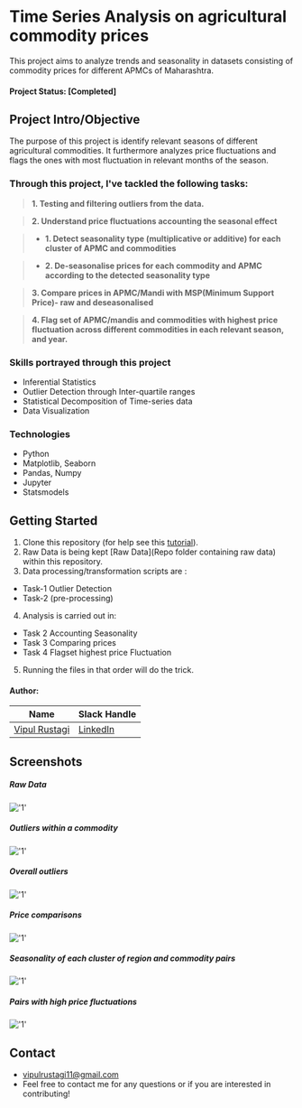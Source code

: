 # Time Series Analysis on agricultural commodity prices
This project aims to analyze trends and seasonality in datasets consisting of commodity prices for different APMCs of Maharashtra.

#### Project Status: [Completed]

## Project Intro/Objective

The purpose of this project is identify relevant seasons of different agricultural commodities. It furthermore analyzes price fluctuations and flags the ones with most fluctuation in relevant months of the season. 

### Through this project, I've tackled the following tasks:

> **1.	Testing and filtering outliers from the data.**

> **2. 	Understand price fluctuations accounting the seasonal effect**

> * **1.	Detect seasonality type (multiplicative or additive) for each cluster of APMC and commodities**

> * **2.	De-seasonalise prices for each commodity and APMC according to the detected seasonality type**

> **3.	Compare prices in APMC/Mandi with MSP(Minimum Support Price)- raw and deseasonalised**

> **4.	Flag set of APMC/mandis and commodities with highest price fluctuation across different commodities in each relevant season, and year.**




### Skills portrayed through this project
* Inferential Statistics
* Outlier Detection through Inter-quartile ranges
* Statistical Decomposition of Time-series data
* Data Visualization

### Technologies
* Python
* Matplotlib, Seaborn
* Pandas, Numpy
* Jupyter
* Statsmodels


## Getting Started

1. Clone this repository (for help see this [tutorial](https://help.github.com/articles/cloning-a-repository/)).
2. Raw Data is being kept [Raw Data](Repo folder containing raw data) within this repository.
3. Data processing/transformation scripts are :  
* Task-1 Outlier Detection
* Task-2 (pre-processing)
4. Analysis is carried out in:
* Task 2 Accounting Seasonality
* Task 3 Comparing prices
* Task 4 Flagset highest price Fluctuation 

5. Running the files in that order will do the trick.

#### Author:

|Name     |  Slack Handle   | 
|---------|-----------------|
|[Vipul Rustagi](https://github.com/vipul115)| [LinkedIn](https://www.linkedin.com/in/vipul-rustagi-331290150/)  | 

## Screenshots

##### Raw Data
!['1'](Screenshots/Data.JPG)

##### Outliers within a commodity
!['1'](Screenshots/Outlierakole.JPG)

##### Overall outliers
!['1'](Screenshots/Overall.JPG)

##### Price comparisons
!['1'](Screenshots/compare.JPG)

##### Seasonality of each cluster of region and commodity pairs
!['1'](Screenshots/Seasonality.JPG)

##### Pairs with high price fluctuations
!['1'](Screenshots/Flagset.JPG)

## Contact
  
* vipulrustagi11@gmail.com
* Feel free to contact me for any questions or if you are interested in contributing!
